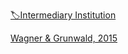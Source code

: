 [🏷️Intermediary Institution](https://lean-sphynx-49b.notion.site/Intermediary-Institution-6677721ce7ac4a85a994f28d7345213d?pvs=21)

[Wagner & Grunwald, 2015](https://lean-sphynx-49b.notion.site/Wagner-Grunwald-2015-111872101866816b9380fd28ee137b50?pvs=21)